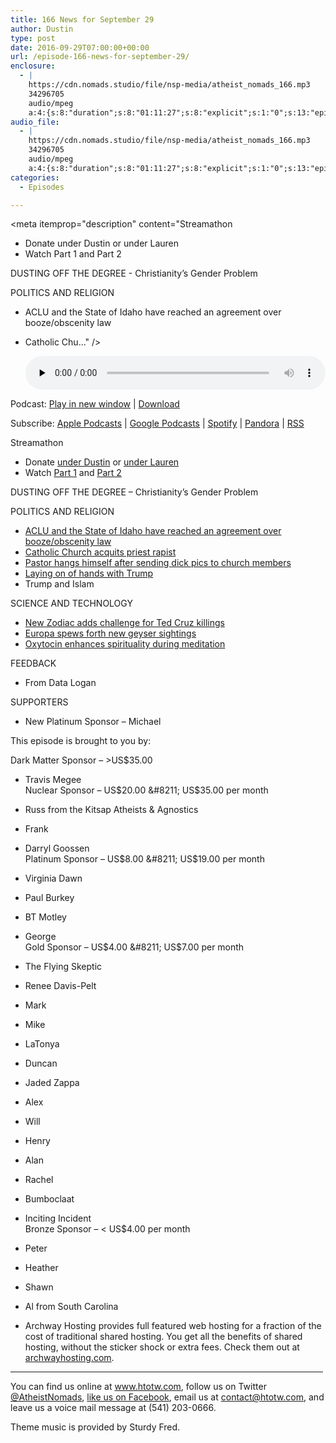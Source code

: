 ```yaml
---
title: 166 News for September 29
author: Dustin
type: post
date: 2016-09-29T07:00:00+00:00
url: /﻿episode-166-news-for-september-29/
enclosure:
  - |
    https://cdn.nomads.studio/file/nsp-media/atheist_nomads_166.mp3
    34296705
    audio/mpeg
    a:4:{s:8:"duration";s:8:"01:11:27";s:8:"explicit";s:1:"0";s:13:"episode_title";s:21:"News for September 29";s:10:"episode_no";s:3:"166";}
audio_file:
  - |
    https://cdn.nomads.studio/file/nsp-media/atheist_nomads_166.mp3
    34296705
    audio/mpeg
    a:4:{s:8:"duration";s:8:"01:11:27";s:8:"explicit";s:1:"0";s:13:"episode_title";s:21:"News for September 29";s:10:"episode_no";s:3:"166";}
categories:
  - Episodes

---
```

<div itemscope itemtype="http://schema.org/AudioObject">
  <meta itemprop="name" content="166 News for September 29" />
  
  <meta itemprop="uploadDate" content="2016-09-29T01:00:00-06:00" />
  
  <meta itemprop="encodingFormat" content="audio/mpeg" />
  
  <meta itemprop="duration" content="PT1H11M27S" />
  
  <meta itemprop="description" content="Streamathon
* Donate under Dustin or under Lauren
* Watch Part 1 and Part 2

DUSTING OFF THE DEGREE - Christianity’s Gender Problem

POLITICS AND RELIGION
* ACLU and the State of Idaho have reached an agreement over booze/obscenity law
* Catholic Chu..." />
  
  <meta itemprop="contentUrl" content="https://dts.podtrac.com/redirect.mp3/cdn.nomads.studio/file/nsp-media/atheist_nomads_166.mp3" />
  
  <meta itemprop="contentSize" content="32.7" />
  </p> 
  
  <div class="powerpress_player" id="powerpress_player_8428">
    <audio class="wp-audio-shortcode" id="audio-5062-172" preload="none" style="width: 100%;" controls="controls"><source type="audio/mpeg" src="https://dts.podtrac.com/redirect.mp3/cdn.nomads.studio/file/nsp-media/atheist_nomads_166.mp3?_=172" /><a href="https://dts.podtrac.com/redirect.mp3/cdn.nomads.studio/file/nsp-media/atheist_nomads_166.mp3">https://dts.podtrac.com/redirect.mp3/cdn.nomads.studio/file/nsp-media/atheist_nomads_166.mp3</a></audio>
  </div>
</div>

<p class="powerpress_links powerpress_links_mp3">
  Podcast: <a href="https://dts.podtrac.com/redirect.mp3/cdn.nomads.studio/file/nsp-media/atheist_nomads_166.mp3" class="powerpress_link_pinw" target="_blank" title="Play in new window" onclick="return powerpress_pinw('https://htotw.com/?powerpress_pinw=5062-podcast');" rel="nofollow">Play in new window</a> | <a href="https://dts.podtrac.com/redirect.mp3/cdn.nomads.studio/file/nsp-media/atheist_nomads_166.mp3" class="powerpress_link_d" title="Download" rel="nofollow" download="atheist_nomads_166.mp3">Download</a>
</p>

<p class="powerpress_links powerpress_subscribe_links">
  Subscribe: <a href="https://podcasts.apple.com/us/podcast/humanists-take-on-the-world/id530050098?mt=2&ls=1" class="powerpress_link_subscribe powerpress_link_subscribe_itunes" target="_blank" title="Subscribe on Apple Podcasts" rel="nofollow">Apple Podcasts</a> | <a href="https://www.google.com/podcasts?feed=aHR0cDovL2F0aGVpc3Rub21hZHMubGlic3luLmNvbS9yc3M%3D" class="powerpress_link_subscribe powerpress_link_subscribe_googleplay" target="_blank" title="Subscribe on Google Podcasts" rel="nofollow">Google Podcasts</a> | <a href="https://open.spotify.com/show/3LzK2xZGike6Tc1GEMtMbr?si=LieN9SNuTpq96smuaUsH8A" class="powerpress_link_subscribe powerpress_link_subscribe_spotify" target="_blank" title="Subscribe on Spotify" rel="nofollow">Spotify</a> | <a href="https://www.pandora.com/podcast/atheist-nomads/PC:10122?corr=62071012&part=ug" class="powerpress_link_subscribe powerpress_link_subscribe_pandora" target="_blank" title="Subscribe on Pandora" rel="nofollow">Pandora</a> | <a href="https://htotw.com/feed/podcast/" class="powerpress_link_subscribe powerpress_link_subscribe_rss" target="_blank" title="Subscribe via RSS" rel="nofollow">RSS</a>
</p>

Streamathon  
* Donate <a href="http://pages.lightthenight.org/oswim/Boise16/dwilliams" target="_blank" rel="noopener">under Dustin</a> or <a href="http://pages.lightthenight.org/oswim/Boise16/LStudley" target="_blank" rel="noopener">under Lauren</a>  
* Watch <a href="https://www.youtube.com/watch?v=I1iwR2oMMUI" target="_blank" rel="noopener">Part 1</a> and <a href="https://www.youtube.com/watch?v=SaxgRl2tTAA" target="_blank" rel="noopener">Part 2</a>

DUSTING OFF THE DEGREE &#8211; Christianity’s Gender Problem

POLITICS AND RELIGION  
* <a href="http://www.boiseweekly.com/boise/aclu-idaho-state-police-reach-settlement-in-suit-over-law-linking-liquor-licenses-obscenity/Content?oid=3899666" target="_blank" rel="noopener">ACLU and the State of Idaho have reached an agreement over booze/obscenity law</a>  
* <a href="http://www.dailymail.co.uk/news/article-3799005/Catholic-Church-ACQUITS-Mexican-priest-admitted-raping-30-young-girls-knew-infected-HIV.html" target="_blank" rel="noopener">Catholic Church acquits priest rapist</a>  
* <a href="http://www.christiantoday.com/article/pastor.kills.self.after.mistakenly.sending.his.nude.photo.intended.for.his.mistress.to.church.members.instead/96398.htm" target="_blank" rel="noopener">Pastor hangs himself after sending dick pics to church members</a>  
* <a href="http://www.rawstory.com/2016/09/watch-evangelicals-lay-hands-on-trump-to-protect-him-from-a-concentrated-satanic-attack/" target="_blank" rel="noopener">Laying on of hands with Trump</a>  
* Trump and Islam

SCIENCE AND TECHNOLOGY  
* <a href="http://nasa.tumblr.com/post/150688852794/zodiac" target="_blank" rel="noopener">New Zodiac adds challenge for Ted Cruz killings</a>  
* <a href="http://www.nature.com/news/europa-s-peek-a-boo-plumes-confirmed-1.20685" target="_blank" rel="noopener">Europa spews forth new geyser sightings</a>  
* <a href="http://scan.oxfordjournals.org/content/early/2016/06/22/scan.nsw078" target="_blank" rel="noopener">Oxytocin enhances spirituality during meditation</a>

FEEDBACK  
* From Data Logan

SUPPORTERS  
* New Platinum Sponsor &#8211; Michael

This episode is brought to you by:

Dark Matter Sponsor &#8211; >US$35.00  
* Travis Megee  
Nuclear Sponsor &#8211; US$20.00 &#8211; US$35.00 per month  
* Russ from the Kitsap Atheists & Agnostics  
* Frank  
* Darryl Goossen  
Platinum Sponsor &#8211; US$8.00 &#8211; US$19.00 per month  
* Virginia Dawn  
* Paul Burkey  
* BT Motley  
* George  
Gold Sponsor &#8211; US$4.00 &#8211; US$7.00 per month  
* The Flying Skeptic  
* Renee Davis-Pelt  
* Mark  
* Mike  
* LaTonya  
* Duncan  
* Jaded Zappa  
* Alex  
* Will  
* Henry  
* Alan  
* Rachel  
* Bumboclaat  
* Inciting Incident  
Bronze Sponsor &#8211; < US$4.00 per month  
* Peter  
* Heather  
* Shawn  
* Al from South Carolina

* Archway Hosting provides full featured web hosting for a fraction of the cost of traditional shared hosting. You get all the benefits of shared hosting, without the sticker shock or extra fees. Check them out at <a href="http://archwayhosting.com/" target="_blank" rel="noopener">archwayhosting.com</a>.

<hr width="500" />

You can find us online at <a href="https://www.htotw.com/" target="_blank" rel="noopener">www.htotw.com</a>, follow us on Twitter <a href="https://twitter.com/AtheistNomads" target="_blank" rel="noopener">@AtheistNomads</a>, <a href="https://htotw.com/facebook" target="_blank" rel="noopener">like us on Facebook</a>, email us at <contact@htotw.com>, and leave us a voice mail message at (541) 203-0666.

Theme music is provided by Sturdy Fred.